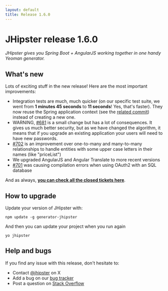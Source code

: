 ```yaml
---
layout: default
title: Release 1.6.0
---
```


JHipster release 1.6.0
==================

*JHipster gives you Spring Boot + AngularJS working together in one handy Yeoman generator.*

What's new
----------

Lots of exciting stuff in the new release! Here are the most important improvements:

- Integration tests are much, much quicker (on our specific test suite, we went from __1 minutes 45 seconds__ to __11 seconds__! Yes, that's faster). They now reuse the Spring application context (see the [related commit](https://github.com/jhipster/generator-jhipster/commit/c825bf0ec6a05bffa1925fff9d2208d0cb4c13bc)) instead of creating a new one.
- WARNING, [#681](https://github.com/jhipster/generator-jhipster/issues/681) is a small change but has a lot of consequences. It gives us much better security, but as we have changed the algorithm, it means that if you upgrade an existing application your users will need to have new passwords.
- [#702](https://github.com/jhipster/generator-jhipster/issues/702) is an improvement over one-to-many and many-to-many relationships to handle entities with some upper case letters in their names (like "priceList")
- We upgraded AngularJS and Angular Translate to more recent versions
- [#701](https://github.com/jhipster/generator-jhipster/issues/701) was causing compilation errors when using OAuth2 with an SQL database

And as always, __[you can check all the closed tickets here](https://github.com/jhipster/generator-jhipster/issues?q=milestone%3A1.6.0+is%3Aclosed)__.

How to upgrade
------------

Update your version of JHipster with:

```
npm update -g generator-jhipster
```

And then you can update your project when you run again

```
yo jhipster
```

Help and bugs
--------------

If you find any issue with this release, don't hesitate to:

- Contact [@jhipster](https://twitter.com/jhipster) on X
- Add a bug on our [bug tracker](https://github.com/jhipster/generator-jhipster/issues?state=open)
- Post a question on [Stack Overflow](http://stackoverflow.com/tags/jhipster/info)
